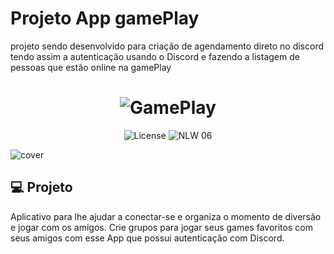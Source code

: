 <h1> Projeto App gamePlay </h1>
</hr>
<p>projeto sendo desenvolvido para criação de agendamento direto no discord tendo assim a autenticação usando o Discord e fazendo a listagem de pessoas que estão online na <span style='color="#22ee'>gamePlay</span></p>


<h1 align="center">
  <img alt="GamePlay" title="Plant Manager" src="https://github.com/rodrigorgtic/gameplay-nlw-together/raw/master/.github/logo.png" />
</h1>

<div align="center" line="row">
  <img alt="License" src="https://img.shields.io/static/v1?label=license&message=MIT&color=E51C44&labelColor=0A1033">

 <img src="https://img.shields.io/static/v1?label=NLW&message=06&color=E51C44&labelColor=0A1033" alt="NLW 06" />
</div>


![cover](https://raw.githubusercontent.com/rodrigorgtic/gameplay-nlw-together/master/.github/cover.png)


## 💻 Projeto
Aplicativo para lhe ajudar a conectar-se e organiza o momento de diversão e jogar com os amigos. Crie grupos para jogar seus games favoritos com seus amigos com esse App que possui autenticação com Discord.
